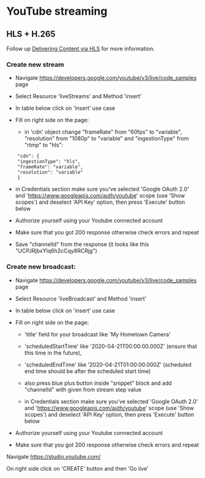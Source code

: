 # YouTube streaming

## HLS + H.265

Follow up [Delivering Content via HLS](https://developers.google.com/youtube/v3/live/guides/hls-ingestion) for more information.

### Create new stream

- Navigate https://developers.google.com/youtube/v3/live/code_samples page

- Select Resource 'liveStreams' and Method 'insert'

- In table below click on 'insert' use case

- Fill on right side on the page:
  - in 'cdn' object change "frameRate" from "60fps" to "variable", "resolution" from "1080p" to "variable" and "ingestionType" from "rtmp" to "hls":

```
    "cdn": {
    "ingestionType": "hls",
    "frameRate": "variable",
    "resolution": "variable"
    }
```

- in Credentials section make sure you've selected 'Google OAuth 2.0' and 'https://www.googleapis.com/auth/youtube' scope (use 'Show scopes') and deselect 'API Key' option, then press 'Execute' button below

- Authorize yourself using your Youtube connected account

- Make sure that you got 200 response otherwise check errors and repeat

- Save "channelId" from the response (it looks like this "UCPJRjbxYlq6h2cCqy8RCRjg")

### Create new broadcast:

- Navigate https://developers.google.com/youtube/v3/live/code_samples page

- Select Resource 'liveBroadcast' and Method 'insert'

- In table below click on 'insert' use case

- Fill on right side on the page:

  - 'title' field for your broadcast like 'My Hometown Camera'

  - 'scheduledStartTime' like '2020-04-21T00:00:00.000Z' (ensure that this time in the future),

  - 'scheduledEndTime' like '2020-04-21T01:00:00.000Z' (scheduled end time should be after the scheduled start time)

  - also press blue plus button inside "snippet" block and add "channelId" with given from stream step value

  - in Credentials section make sure you've selected 'Google OAuth 2.0' and 'https://www.googleapis.com/auth/youtube' scope (use 'Show scopes') and deselect 'API Key' option, then press 'Execute' button below

- Authorize yourself using your Youtube connected account

- Make sure that you got 200 response otherwise check errors and repeat

Navigate https://studio.youtube.com/

On right side click on 'CREATE' button and then 'Go live'
